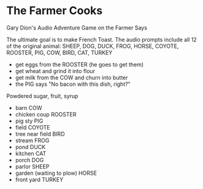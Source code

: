# The Farmer Cooks

Gary Dion's Audio Adventure Game on the Farmer Says

The ultimate goal is to make French Toast. The audio prompts include all 12 of the original animal: SHEEP, DOG, DUCK, FROG, HORSE, COYOTE, ROOSTER, PIG, COW, BIRD, CAT, TURKEY

  - get eggs from the ROOSTER (he goes to get them)
  - get wheat and grind it into flour
  - get milk from the COW and churn into butter
  - the PIG says "No bacon with this dish, right?"
  
  Powdered sugar, fruit, syrup
  
  - barn COW
  - chicken coup ROOSTER
  - pig sty PIG
  - field COYOTE
  - tree near field BIRD
  - stream FROG
  - pond DUCK
  - kitchen CAT
  - porch DOG
  - parlor SHEEP
  - garden (waiting to plow) HORSE
  - front yard TURKEY
  
